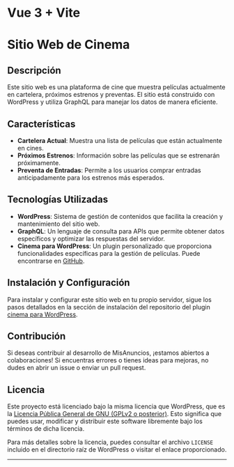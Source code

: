 # Vue 3 + Vite
# Sitio Web de Cinema

## Descripción
Este sitio web es una plataforma de cine que muestra películas actualmente en cartelera, próximos estrenos y preventas. El sitio está construido con WordPress y utiliza GraphQL para manejar los datos de manera eficiente.

## Características
- **Cartelera Actual**: Muestra una lista de películas que están actualmente en cines.
- **Próximos Estrenos**: Información sobre las películas que se estrenarán próximamente.
- **Preventa de Entradas**: Permite a los usuarios comprar entradas anticipadamente para los estrenos más esperados.

## Tecnologías Utilizadas
- **WordPress**: Sistema de gestión de contenidos que facilita la creación y mantenimiento del sitio web.
- **GraphQL**: Un lenguaje de consulta para APIs que permite obtener datos específicos y optimizar las respuestas del servidor.
- **Cinema para WordPress**: Un plugin personalizado que proporciona funcionalidades específicas para la gestión de películas. Puede encontrarse en [GitHub](https://github.com/sociovirtual/cinema).

## Instalación y Configuración
Para instalar y configurar este sitio web en tu propio servidor, sigue los pasos detallados en la sección de instalación del repositorio del plugin [cinema para WordPress](https://github.com/sociovirtual/cinema).

## Contribución

Si deseas contribuir al desarrollo de MisAnuncios, ¡estamos abiertos a colaboraciones! Si encuentras errores o tienes ideas para mejoras, no dudes en abrir un issue o enviar un pull request.

## Licencia
Este proyecto está licenciado bajo la misma licencia que WordPress, que es la [Licencia Pública General de GNU (GPLv2 o posterior)](https://es.wordpress.org/about/license/). Esto significa que puedes usar, modificar y distribuir este software libremente bajo los términos de dicha licencia.

Para más detalles sobre la licencia, puedes consultar el archivo `LICENSE` incluido en el directorio raíz de WordPress o visitar el enlace proporcionado.

---
